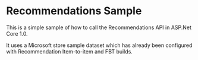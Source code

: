 # Recommendations Sample
This is a simple sample of how to call the Recommendations API in ASP.Net Core 1.0.

It uses a Microsoft store sample dataset which has already been configured with Recommendation Item-to-item and FBT builds.
